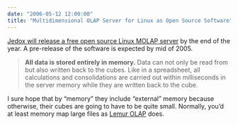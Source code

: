 ```yaml
---
date: "2006-05-12 12:00:00"
title: "Multidimensional OLAP Server for Linux as Open Source Software"
---
```




[Jedox will release a free open source Linux MOLAP server](http://forum.jedox.com/?s=a2774019ca574051c048b01c3400072b022c79d2) by the end of the year. A pre-release of the software is expected by mid of 2005.

>  __All data is stored entirely in memory.__ Data can not only be read from but also written back to the cubes. Like in a spreadsheet, all calculations and consolidations are carried out within milliseconds in the server memory while they are written back to the cube.

I sure hope that by &ldquo;memory&rdquo; they include &ldquo;external&rdquo; memory because otherwise, their cubes are going to have to be quite small. Normally, you&rsquo;d at least memory map large files as [Lemur OLAP](http://www.nongnu.org/lemur/) does.

